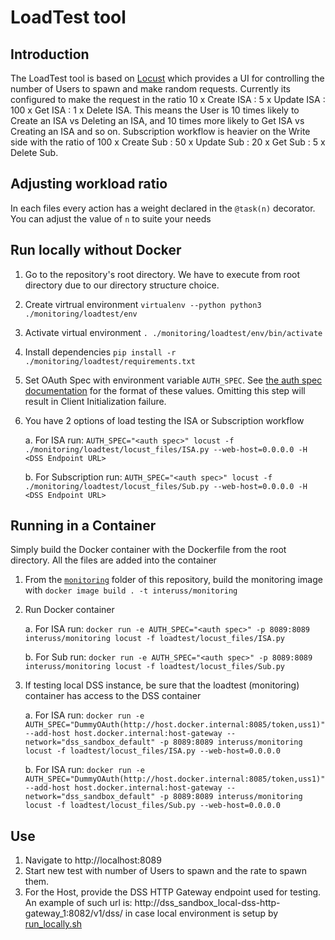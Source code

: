 # LoadTest tool

## Introduction
The LoadTest tool is based on [Locust](https://docs.locust.io/en/stable/index.html) which provides a UI for controlling the number of Users to spawn and make random requests. Currently its configured to make the request in the ratio 10 x Create ISA : 5 x Update ISA : 100 x Get ISA : 1 x Delete ISA. This means the User is 10 times likely to Create an ISA vs Deleting an ISA, and 10 times more likely to Get ISA vs Creating an ISA and so on. Subscription workflow is heavier on the Write side with the ratio of 100 x Create Sub : 50 x Update Sub : 20 x Get Sub : 5 x Delete Sub.

## Adjusting workload ratio
In each files every action has a weight declared in the `@task(n)` decorator. You can adjust the value of `n` to suite your needs

## Run locally without Docker
1. Go to the repository's root directory. We have to execute from root directory due to our directory structure choice.
1. Create virtrual environment `virtualenv --python python3 ./monitoring/loadtest/env`
1. Activate virtual environment `. ./monitoring/loadtest/env/bin/activate`
1. Install dependencies `pip install -r ./monitoring/loadtest/requirements.txt`
1. Set OAuth Spec with environment variable `AUTH_SPEC`. See [the auth spec documentation](../monitorlib/README.md#Auth_specs)
for the format of these values.  Omitting this step will result in Client Initialization failure.
1. You have 2 options of load testing the ISA or Subscription workflow
    
    a. For ISA run: `AUTH_SPEC="<auth spec>" locust -f ./monitoring/loadtest/locust_files/ISA.py --web-host=0.0.0.0 -H <DSS Endpoint URL>`

    b. For Subscription run: `AUTH_SPEC="<auth spec>" locust -f ./monitoring/loadtest/locust_files/Sub.py --web-host=0.0.0.0 -H <DSS Endpoint URL>`

## Running in a Container
Simply build the Docker container with the Dockerfile from the root directory. All the files are added into the container

1. From the [`monitoring`](..) folder of this repository, build the monitoring image with `docker image build . -t interuss/monitoring`
1. Run Docker container

    a. For ISA run: `docker run -e AUTH_SPEC="<auth spec>" -p 8089:8089 interuss/monitoring locust -f loadtest/locust_files/ISA.py`

    b. For Sub run: `docker run -e AUTH_SPEC="<auth spec>" -p 8089:8089 interuss/monitoring locust -f loadtest/locust_files/Sub.py`

1. If testing local DSS instance, be sure that the loadtest (monitoring) container has access to the DSS container

    a. For ISA run: `docker run -e AUTH_SPEC="DummyOAuth(http://host.docker.internal:8085/token,uss1)" --add-host host.docker.internal:host-gateway --network="dss_sandbox_default" -p 8089:8089 interuss/monitoring locust -f loadtest/locust_files/ISA.py --web-host=0.0.0.0` 

    b. For ISA run: `docker run -e AUTH_SPEC="DummyOAuth(http://host.docker.internal:8085/token,uss1)" --add-host host.docker.internal:host-gateway --network="dss_sandbox_default" -p 8089:8089 interuss/monitoring locust -f loadtest/locust_files/Sub.py --web-host=0.0.0.0`

## Use
1. Navigate to http://localhost:8089
1. Start new test with number of Users to spawn and the rate to spawn them.
1. For the Host, provide the DSS HTTP Gateway endpoint used for testing. An example of such url is: http://dss_sandbox_local-dss-http-gateway_1:8082/v1/dss/ in case local environment is setup by [run_locally.sh](../../build/dev/run_locally.sh)
